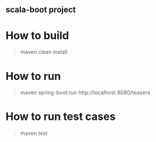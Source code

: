 ## scala-boot project

# How to build
> maven clean install

# How to run
> maven spring-boot:run
> http://localhost:8080/teasers

# How to run test cases
> maven test
